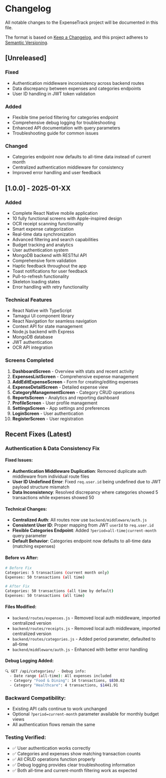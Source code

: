 # Changelog

All notable changes to the ExpenseTrack project will be documented in this file.

The format is based on [Keep a Changelog](https://keepachangelog.com/en/1.0.0/),
and this project adheres to [Semantic Versioning](https://semver.org/spec/v2.0.0.html).

## [Unreleased]

### Fixed
- Authentication middleware inconsistency across backend routes
- Data discrepancy between expenses and categories endpoints
- User ID handling in JWT token validation

### Added
- Flexible time period filtering for categories endpoint
- Comprehensive debug logging for troubleshooting
- Enhanced API documentation with query parameters
- Troubleshooting guide for common issues

### Changed
- Categories endpoint now defaults to all-time data instead of current month
- Centralized authentication middleware for consistency
- Improved error handling and user feedback

## [1.0.0] - 2025-01-XX

### Added
- Complete React Native mobile application
- 10 fully functional screens with Apple-inspired design
- OCR receipt scanning functionality
- Smart expense categorization
- Real-time data synchronization
- Advanced filtering and search capabilities
- Budget tracking and analytics
- User authentication system
- MongoDB backend with RESTful API
- Comprehensive form validation
- Haptic feedback throughout the app
- Toast notifications for user feedback
- Pull-to-refresh functionality
- Skeleton loading states
- Error handling with retry functionality

### Technical Features
- React Native with TypeScript
- Tamagui UI component library
- React Navigation for seamless navigation
- Context API for state management
- Node.js backend with Express
- MongoDB database
- JWT authentication
- OCR API integration

### Screens Completed
1. **DashboardScreen** - Overview with stats and recent activity
2. **ExpensesListScreen** - Comprehensive expense management
3. **AddEditExpenseScreen** - Form for creating/editing expenses
4. **ExpenseDetailScreen** - Detailed expense view
5. **CategoryManagementScreen** - Category CRUD operations
6. **ReportsScreen** - Analytics and reporting dashboard
7. **ProfileScreen** - User profile management
8. **SettingsScreen** - App settings and preferences
9. **LoginScreen** - User authentication
10. **RegisterScreen** - User registration

## Recent Fixes (Latest)

### Authentication & Data Consistency Fix

#### Fixed Issues:
- **Authentication Middleware Duplication**: Removed duplicate auth middleware from individual route files
- **User ID Undefined Error**: Fixed `req.user.id` being undefined due to JWT payload structure mismatch
- **Data Inconsistency**: Resolved discrepancy where categories showed 5 transactions while expenses showed 50

#### Technical Changes:
- **Centralized Auth**: All routes now use `backend/middleware/auth.js`
- **Consistent User ID**: Proper mapping from JWT `userId` to `req.user.id`
- **Flexible Categories Endpoint**: Added `?period=all-time|current-month` query parameter
- **Default Behavior**: Categories endpoint now defaults to all-time data (matching expenses)

#### Before vs After:
```bash
# Before Fix
Categories: 5 transactions (current month only)
Expenses: 50 transactions (all time)

# After Fix  
Categories: 50 transactions (all time by default)
Expenses: 50 transactions (all time)
```

#### Files Modified:
- `backend/routes/expenses.js` - Removed local auth middleware, imported centralized version
- `backend/routes/receipts.js` - Removed local auth middleware, imported centralized version  
- `backend/routes/categories.js` - Added period parameter, defaulted to all-time
- `backend/middleware/auth.js` - Enhanced with better error handling

#### Debug Logging Added:
```bash
🔍 GET /api/categories/ - Debug info:
  - Date range (all-time): All expenses included
  - Category "Food & Dining": 14 transactions, $830.02
  - Category "Healthcare": 4 transactions, $1441.91
```

### Backward Compatibility:
- Existing API calls continue to work unchanged
- Optional `?period=current-month` parameter available for monthly budget views
- All authentication flows remain the same

### Testing Verified:
- ✅ User authentication works correctly
- ✅ Categories and expenses show matching transaction counts
- ✅ All CRUD operations function properly
- ✅ Debug logging provides clear troubleshooting information
- ✅ Both all-time and current-month filtering work as expected 